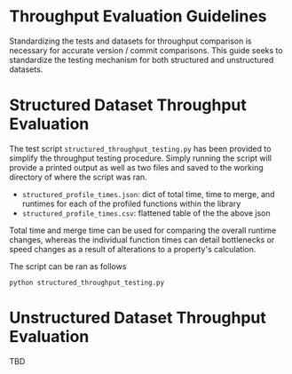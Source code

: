 # Throughput Evaluation Guidelines

Standardizing the tests and datasets for throughput comparison is necessary for
accurate version / commit comparisons. This guide seeks to standardize the
testing mechanism for both structured and unstructured datasets.


# Structured Dataset Throughput Evaluation

The test script `structured_throughput_testing.py` has been provided to simplify
the throughput testing procedure. Simply running the script will provide a
printed output as well as two files and saved to the working directory of where
the script was ran.

  * `structured_profile_times.json`: dict of total time, time to merge, and
      runtimes for each of the profiled functions within the library
  * `structured_profile_times.csv`: flattened table of the the above json

Total time and merge time can be used for comparing the overall runtime changes,
whereas the individual function times can detail bottlenecks or speed changes as
a result of alterations to a property's calculation.

The script can be ran as follows

```console
python structured_throughput_testing.py
```


# Unstructured Dataset Throughput Evaluation

TBD
